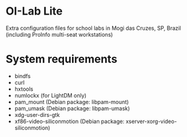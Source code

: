 # OI-Lab Lite

Extra configuration files for school labs in Mogi das Cruzes, SP, Brazil (including ProInfo multi-seat workstations)

# System requirements

* bindfs
* curl
* hxtools
* numlockx (for LightDM only)
* pam_mount (Debian package: libpam-mount)
* pam_umask (Debian package: libpam-umask)
* xdg-user-dirs-gtk
* xf86-video-siliconmotion (Debian package: xserver-xorg-video-siliconmotion)
